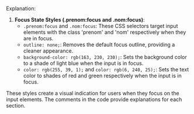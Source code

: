 
Explanation:

1. **Focus State Styles (.prenom:focus and .nom:focus)**:
   - `.prenom:focus` and `.nom:focus`: These CSS selectors target input elements with the class 'prenom' and 'nom' respectively when they are in focus.
   - `outline: none;`: Removes the default focus outline, providing a cleaner appearance.
   - `background-color: rgb(163, 230, 230);`: Sets the background color to a shade of light blue when the input is in focus.
   - `color: rgb(255, 39, 1);` and `color: rgb(6, 240, 25);`: Sets the text color to shades of red and green respectively when the input is in focus.

These styles create a visual indication for users when they focus on the input elements. The comments in the code provide explanations for each section.
